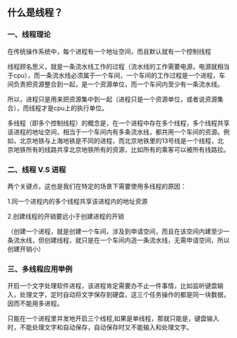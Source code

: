 ## 什么是线程？

### 一、线程理论

在传统操作系统中，每个进程有一个地址空间，而且默认就有一个控制线程

线程顾名思义，就是一条流水线工作的过程（流水线的工作需要电源，电源就相当于cpu），而一条流水线必须属于一个车间，一个车间的工作过程是一个进程，车间负责把资源整合到一起，是一个资源单位，而一个车间内至少有一条流水线。

所以，进程只是用来把资源集中到一起（进程只是一个资源单位，或者说资源集合），而线程才是cpu上的执行单位。


多线程（即多个控制线程）的概念是，在一个进程中存在多个线程，多个线程共享该进程的地址空间，相当于一个车间内有多条流水线，都共用一个车间的资源。例如，北京地铁与上海地铁是不同的进程，而北京地铁里的13号线是一个线程，北京地铁所有的线路共享北京地铁所有的资源，比如所有的乘客可以被所有线路拉。


### 二、线程 V.S 进程

两个关键点，这也是我们在特定的场景下需要使用多线程的原因：

1.同一个进程内的多个线程共享该进程内的地址资源

2.创建线程的开销要远小于创建进程的开销

（创建一个进程，就是创建一个车间，涉及到申请空间，而且在该空间内建至少一条流水线，但创建线程，就只是在一个车间内造一条流水线，无需申请空间，所以创建开销小）


### 三、多线程应用举例

开启一个文字处理软件进程，该进程肯定需要办不止一件事情，比如监听键盘输入，处理文字，定时自动将文字保存到硬盘，这三个任务操作的都是同一块数据，因而不能用多进程。

只能在一个进程里并发地开启三个线程,如果是单线程，那就只能是，键盘输入时，不能处理文字和自动保存，自动保存时又不能输入和处理文字。
